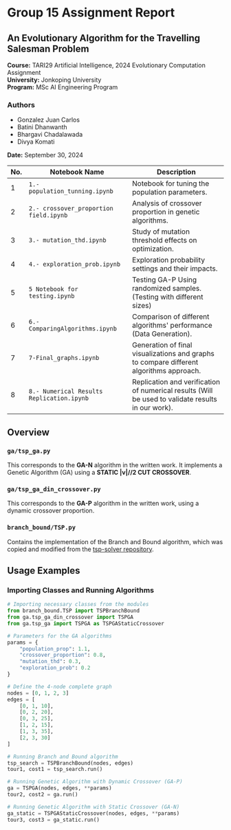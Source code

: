 # Group 15 Assignment Report
## An Evolutionary Algorithm for the Travelling Salesman Problem

**Course:** TARI29 Artificial Intelligence, 2024 Evolutionary Computation Assignment  
**University:** Jonkoping University  
**Program:** MSc AI Engineering Program  

### Authors
- Gonzalez Juan Carlos
- Batini Dhanwanth
- Bhargavi Chadalawada
- Divya Komati

**Date:** September 30, 2024


| No. | Notebook Name                        | Description                                             |
|-----|--------------------------------------|---------------------------------------------------------|
| 1   | `1.- population_tunning.ipynb`       | Notebook for tuning the population parameters.          |
| 2   | `2.- crossover_proportion field.ipynb` | Analysis of crossover proportion in genetic algorithms. |
| 3   | `3.- mutation_thd.ipynb`             | Study of mutation threshold effects on optimization.    |
| 4   | `4.- exploration_prob.ipynb`         | Exploration probability settings and their impacts.     |
| 5   | `5 Notebook for testing.ipynb`       | Testing GA-P Using randomized samples. (Testing with different sizes)   |
| 6   | `6.-ComparingAlgorithms.ipynb`       | Comparison of different algorithms' performance (Data Generation).        |
| 7   | `7-Final_graphs.ipynb`               | Generation of final visualizations and graphs to compare different algorithms approach.          |
| 8   | `8.- Numerical Results Replication.ipynb` | Replication and verification of numerical results (Will be used to validate results in our work).     |




## Overview

### `ga/tsp_ga.py`
This corresponds to the **GA-N** algorithm in the written work. It implements a Genetic Algorithm (GA) using a **STATIC \|v\|//2 CUT CROSSOVER**.

### `ga/tsp_ga_din_crossover.py`
This corresponds to the **GA-P** algorithm in the written work, using a dynamic crossover proportion.

### `branch_bound/TSP.py`
Contains the implementation of the Branch and Bound algorithm, which was copied and modified from the [tsp-solver repository](https://github.com/mostafabahri/tsp-solver/).


## Usage Examples

### Importing Classes and Running Algorithms

```python
# Importing necessary classes from the modules
from branch_bound.TSP import TSPBranchBound
from ga.tsp_ga_din_crossover import TSPGA 
from ga.tsp_ga import TSPGA as TSPGAStaticCrossover

# Parameters for the GA algorithms
params = {
    "population_prop": 1.1, 
    "crossover_proportion": 0.8,
    "mutation_thd": 0.3, 
    "exploration_prob": 0.2
}

# Define the 4-node complete graph
nodes = [0, 1, 2, 3]
edges = [
    [0, 1, 10],
    [0, 2, 20],
    [0, 3, 25],
    [1, 2, 15],
    [1, 3, 35],
    [2, 3, 30]
]

# Running Branch and Bound algorithm
tsp_search = TSPBranchBound(nodes, edges)
tour1, cost1 = tsp_search.run()

# Running Genetic Algorithm with Dynamic Crossover (GA-P)
ga = TSPGA(nodes, edges, **params)
tour2, cost2 = ga.run()

# Running Genetic Algorithm with Static Crossover (GA-N)
ga_static = TSPGAStaticCrossover(nodes, edges, **params)
tour3, cost3 = ga_static.run()

